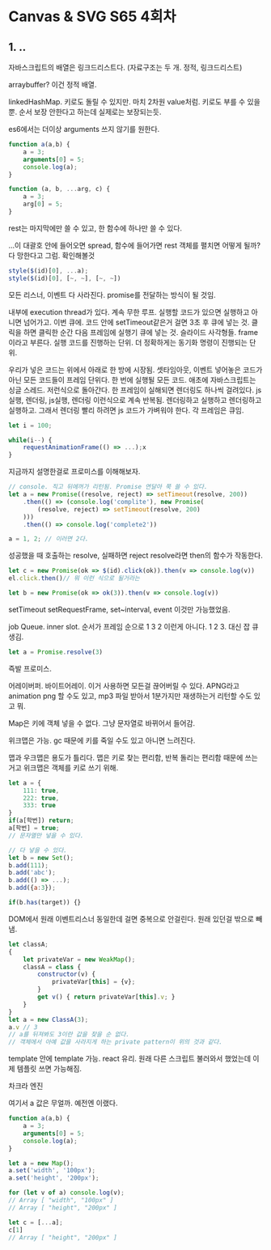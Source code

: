 # Canvas & SVG S65 4회차

## 1. ..

자바스크립트의 배열은 링크드리스트다. (자료구조는 두 개. 정적, 링크드리스트)

arraybuffer? 이건 정적 배열.

linkedHashMap. 키로도 돌릴 수 있지만. 마치 2차원 value처럼. 키로도 부를 수 있을 뿐. 순서 보장 안한다고 하는데 실제로는 보장되는듯.

es6에서는 더이상 arguments 쓰지 않기를 원한다. 

```js
function a(a,b) {
    a = 3;
    arguments[0] = 5;
    console.log(a);
}

function (a, b, ...arg, c) {
    a = 3;
    arg[0] = 5;
}
```

rest는 마지막에만 쓸 수 있고, 한 함수에 하나만 쓸 수 있다. 

...이 대괄호 안에 들어오면 spread, 함수에 들어가면 rest
객체를 펼치면 어떻게 될까? 다 망한다고 그럼. 확인해볼것

```js
style($(id)[0], ...a);
style($(id)[0], [~, ~], [~, ~])
```

모든 리스너, 이벤트 다 사라진다. promise를 전달하는 방식이 될 것임.

내부에 execution thread가 있다. 계속 무한 루프. 실행할 코드가 있으면 실행하고 아니면 넘어가고. 이번 큐에. 코드 안에 setTimeout같은거 걸면 3초 후 큐에 넣는 것. 클릭을 하면 클릭한 순간 다음 프레임에 실행기 큐에 넣는 것. 슬라이드 사각형들. frame이라고 부른다. 실행 코드를 진행하는 단위. 더 정확하게는 동기화 명령이 진행되는 단위.

우리가 넣은 코드는 위에서 아래로 한 방에 시장됨. 셋타임아웃, 이벤트 넣어놓은 코드가 아닌 모든 코드들이 프레임 단위다. 한 번에 실행될 모든 코드. 애초에 자바스크립트는 싱글 스레드. 저런식으로 돌아간다.
한 프레임이 실해되면 렌더링도 하나씩 걸려있다. js 실행, 렌더링, js실행, 렌더링 이런식으로 계속 반복됨. 렌더링하고 실행하고 렌더링하고 실행하고. 그래서 렌더링 빨리 하려면 js 코드가 가벼워야 한다.
각 프레임은 큐임.

```js
let i = 100;

while(i--) {
    requestAnimationFrame(() => ...);x
}
```

지금까지 설명한걸로 프로미스를 이해해보자.

```js
// console. 직고 뒤에꺼가 리턴됨. Promise 연달아 쭉 쓸 수 있다.
let a = new Promise((resolve, reject) => setTimeout(resolve, 200))
    .then(() => (console.log('complite'), new Promise(
        (resolve, reject) => setTimeout(resolve, 200)
    )))
    .then(() => console.log('complete2'))

a = 1, 2; // 이러면 2다.
```
성공했을 때 호출하는 resolve, 실패하면 reject
resolve라면 then의 함수가 작동한다.

```js
let c = new Promise(ok => $(id).click(ok)).then(v => console.log(v))
el.click.then()// 뭐 이런 식으로 될거라는

let b = new Promise(ok => ok(3)).then(v => console.log(v))
```

setTimeout setRequestFrame, set~interval, event 이것만 가능했었음.

job Queue. inner slot. 순서가 프레임 순으로 1 3 2 이런게 아니다. 1 2 3. 대신 잡 큐 생김.

```js
let a = Promise.resolve(3)
```

즉발 프로미스. 

어레이버퍼. 바이트어레이. 이거 사용하면 모든걸 끊어버릴 수 있다. APNG라고 animation png 할 수도 있고, mp3 파일 받아서 1분가지만 재생하는거 리턴할 수도 있고 뭐.

Map은 키에 객체 넣을 수 없다. 그냥 문자열로 바뀌어서 들어감.

위크맵은 가능. gc 때문에 키를 죽일 수도 있고 아니면 느려진다.

맵과 우크맵은 용도가 틀리다. 맵은 키로 찾는 편리함, 반복 돌리는 편리함 때문에 쓰는거고 위크맵은 객체를 키로 쓰기 위해.

```js
let a = {
    111: true,
    222: true,
    333: true
}
if(a[학번]) return;
a[학번] = true;
// 문자열만 넣을 수 있다.

// 다 넣을 수 있다.
let b = new Set();
b.add(111);
b.add('abc');
b.add(() => ...);
b.add({a:3});

if(b.has(target)) {}
```
DOM에서 원래 이벤트리스너 동일한데 걸면 중복으로 안걸린다. 원래 있던걸 밖으로 빼냄.

```js
let classA;
{
    let privateVar = new WeakMap();
    classA = class {
        constructor(v) {
            privateVar[this] = {v};
        }
        get v() { return privateVar[this].v; } 
    }
}
let a = new ClassA(3);
a.v // 3
// a를 뒤져봐도 3이란 값을 찾을 순 없다.
// 객체에서 아예 값을 사라지게 하는 private pattern이 위의 것과 같다.
```

template 안에 template 가능. react 유리. 원래 다른 스크립트 불러와서 했었는데 이제 템플릿 쓰면 가능해짐.

차크라 엔진

여기서 a 값은 무얼까. 예전엔 이랬다.
```js
function a(a,b) {
    a = 3;
    arguments[0] = 5;
    console.log(a);
}
```

```js
let a = new Map();
a.set('width', '100px');
a.set('height', '200px');

for (let v of a) console.log(v);
// Array [ "width", "100px" ]
// Array [ "height", "200px" ]

let c = [...a];
c[1]
// Array [ "height", "200px" ]
```
